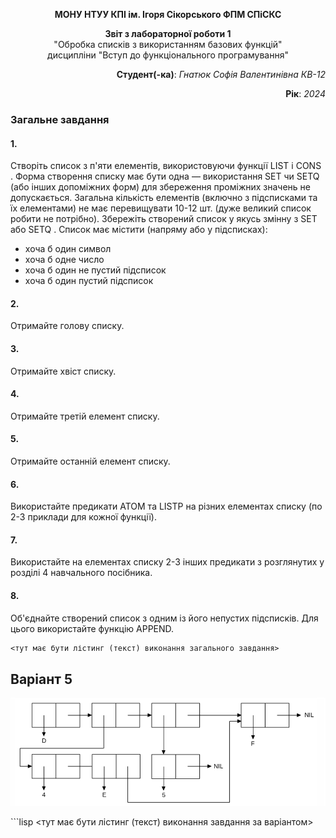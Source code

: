 <p align="center"><b>МОНУ НТУУ КПІ ім. Ігоря Сікорського ФПМ СПіСКС</b></p>
<p align="center">
<b>Звіт з лабораторної роботи 1</b><br/>
"Обробка списків з використанням базових функцій"<br/>
дисципліни "Вступ до функціонального програмування"
</p>
<p align="right"> <b>Студент(-ка)</b>: <i>Гнатюк Софія Валентинівна КВ-12</i><p>
<p align="right"><b>Рік</b>: <i>2024</i><p>
  
### Загальне завдання

#### 1.
Створіть список з п'яти елементів, використовуючи функції LIST і CONS . Форма створення списку має бути одна — використання SET чи SETQ (або інших допоміжних форм) для збереження проміжних значень не допускається. Загальна кількість елементів (включно з підсписками та їх елементами) не має перевищувати 10-12 шт. (дуже великий список робити не потрібно). Збережіть створений список у якусь змінну з SET або SETQ . Список має містити (напряму або у підсписках): 

- хоча б один символ
- хоча б одне число
- хоча б один не пустий підсписок
- хоча б один пустий підсписок

#### 2.
Отримайте голову списку.

#### 3. 
Отримайте хвіст списку.

#### 4.
Отримайте третій елемент списку.

#### 5. 
Отримайте останній елемент списку.

#### 6.
Використайте предикати ATOM та LISTP на різних елементах списку (по 2-3
приклади для кожної функції).

#### 7.
Використайте на елементах списку 2-3 інших предикати з розглянутих у розділі 4
навчального посібника.

#### 8.
Об'єднайте створений список з одним із його непустих підсписків. Для цього
використайте функцію APPEND.
```lisp
<тут має бути лістинг (текст) виконання загального завдання>
```
## Варіант 5
<p align="center">
<img src="lab-5-variant.png">
</p>
```lisp
<тут має бути лістинг (текст) виконання завдання за варіантом>
